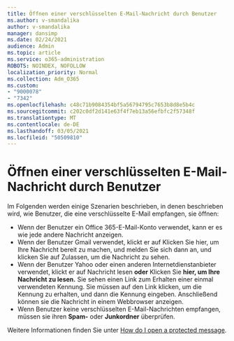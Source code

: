 ```yaml
---
title: Öffnen einer verschlüsselten E-Mail-Nachricht durch Benutzer
ms.author: v-smandalika
author: v-smandalika
manager: dansimp
ms.date: 02/24/2021
audience: Admin
ms.topic: article
ms.service: o365-administration
ROBOTS: NOINDEX, NOFOLLOW
localization_priority: Normal
ms.collection: Adm_O365
ms.custom:
- "9000078"
- "7342"
ms.openlocfilehash: c48c71b9084354bf5a56794795c7653b8d8e5b4c
ms.sourcegitcommit: c202c0df2d141e63f4f7eb13a56efbfc2f57348f
ms.translationtype: MT
ms.contentlocale: de-DE
ms.lasthandoff: 03/05/2021
ms.locfileid: "50509810"
---
```

# <a name="how-users-open-an-encrypted-email-message"></a>Öffnen einer verschlüsselten E-Mail-Nachricht durch Benutzer

Im Folgenden werden einige Szenarien beschrieben, in denen beschrieben wird, wie Benutzer, die eine verschlüsselte E-Mail empfangen, sie öffnen:

- Wenn der Benutzer ein Office 365-E-Mail-Konto verwendet, kann er es wie jede andere Nachricht anzeigen.
- Wenn der Benutzer Gmail verwendet,  klickt er auf Klicken Sie hier, um Ihre  Nachricht bereit zu machen, und melden Sie sich dann an, und klicken Sie auf Zulassen, um die Nachricht zu sehen.
- Wenn der Benutzer Yahoo oder einen anderen Internetdienstanbieter verwendet, klickt er auf Nachricht lesen **oder** Klicken Sie **hier, um Ihre Nachricht zu lesen.** Sie sehen einen Link zum Erhalten einer einmal verwendeten Kennung. Sie müssen auf den Link klicken, um die Kennung zu erhalten, und dann die Kennung eingeben. Anschließend können sie die Nachricht in einem Webbrowser anzeigen.
- Wenn Benutzer keine verschlüsselten E-Mail-Nachrichten empfangen, müssen sie ihren **Spam-** oder **Junkordner** überprüfen.

Weitere Informationen finden Sie unter [How do I open a protected message](https://support.microsoft.com/topic/how-do-i-open-a-protected-message-1157a286-8ecc-4b1e-ac43-2a608fbf3098).